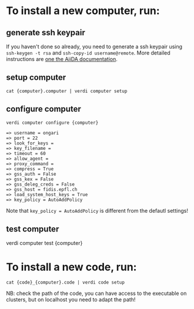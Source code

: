 # To install a new computer, run:

## generate ssh keypair 

If you haven't done so already, you need to generate a ssh keypair using `ssh-keygen -t rsa` and `ssh-copy-id username@remote`.
More detailed instructions are [one the AiiDA documentation](https://aiida-core.readthedocs.io/en/latest/get_started/computers.html).

## setup computer
```
cat {computer}.computer | verdi computer setup 
```

## configure computer

```
verdi computer configure {computer}
```

```
=> username = ongari
=> port = 22
=> look_for_keys = 
=> key_filename = 
=> timeout = 60
=> allow_agent = 
=> proxy_command = 
=> compress = True
=> gss_auth = False
=> gss_kex = False
=> gss_deleg_creds = False
=> gss_host = fidis.epfl.ch
=> load_system_host_keys = True
=> key_policy = AutoAddPolicy
```
Note that `key_policy = AutoAddPolicy` is different from the defautl settings!

## test computer

verdi computer test {computer}

# To install a new code, run:

```
cat {code}_{computer}.code | verdi code setup 
```

NB: check the path of the code, 
    you can have access to the executable on clusters,
    but on localhost you need to adapt the path!
